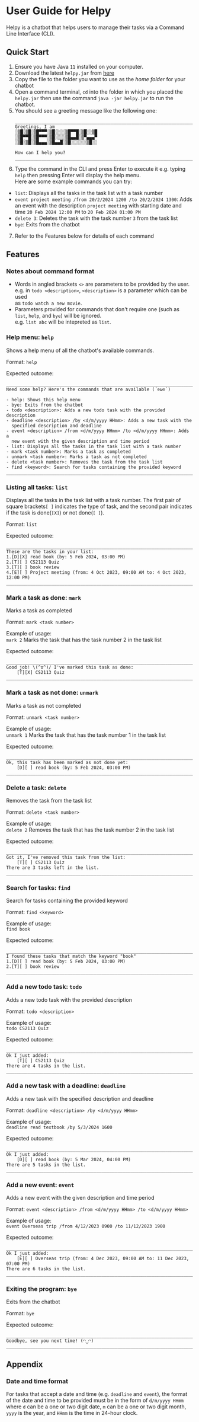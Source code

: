 # User Guide for Helpy
Helpy is a chatbot that helps users to manage their tasks via a Command Line Interface (CLI).

## Quick Start
1. Ensure you have Java `11` installed on your computer.
2. Download the latest `helpy.jar` from [here](https://github.com/webtjs/ip/releases)
3. Copy the file to the folder you want to use as the _home folder_ for your chatbot
4. Open a command terminal, `cd` into the folder in which you placed the `helpy.jar` then use the command `java -jar helpy.jar` to run the chatbot.
5. You should see a greeting message like the following one:
   ```
   ___________________________________________________________________________
   Greetings, I am
   ░▒█░▒█░▒█▀▀▀░▒█░░░░▒█▀▀█░▒█░░▒█
   ░▒█▀▀█░▒█▀▀▀░▒█░░░░▒█▄▄█░▒▀▄▄▄▀
   ░▒█░▒█░▒█▄▄▄░▒█▄▄█░▒█░░░░░░▒█░░
   
   How can I help you?
   ___________________________________________________________________________
   
   ```
6. Type the command in the CLI and press Enter to execute it e.g. typing `help` then pressing
Enter will display the help menu. <br/>Here are some example commands you can try:
- `list`: Displays all the tasks in the task list with a task number
- `event project meeting /from 20/2/2024 1200 /to 20/2/2024 1300`: Adds an event with the description `project meeting`
with starting date and time `20 Feb 2024 12:00 PM` to `20 Feb 2024 01:00 PM`
- `delete 3`: Deletes the task with the task number `3` from the task list
- `bye`: Exits from the chatbot

7. Refer to the Features below for details of each command

## Features 
### Notes about command format
- Words in angled brackets `<>` are parameters to be provided by the user.  
e.g. in `todo <description>`, `<description>` is a parameter which can be used  
as `todo watch a new movie`.
- Parameters provided for commands that don't require one (such as `list`, `help`, and `bye`) 
will be ignored.  
e.g. `list abc` will be intepreted as `list`.
### Help menu: `help`

Shows a help menu of all the chatbot's available commands.

Format: `help`

Expected outcome:
```
___________________________________________________________________________
Need some help? Here's the commands that are available (´⊙ω⊙`)

- help: Shows this help menu
- bye: Exits from the chatbot
- todo <description>: Adds a new todo task with the provided description
- deadline <description> /by <d/m/yyyy HHmm>: Adds a new task with the
  specified description and deadline
- event <description> /from <d/m/yyyy HHmm> /to <d/m/yyyy HHmm>: Adds a
  new event with the given description and time period
- list: Displays all the tasks in the task list with a task number
- mark <task number>: Marks a task as completed
- unmark <task number>: Marks a task as not completed
- delete <task number>: Removes the task from the task list
- find <keyword>: Search for tasks containing the provided keyword
___________________________________________________________________________
```

### Listing all tasks: `list`

Displays all the tasks in the task list with a task number.
The first pair of square brackets`[ ]` indicates the type of task,
and the second pair indicates if the task is done(`[X]`) or not done(`[ ]`).

Format: `list`

Expected outcome:
```
___________________________________________________________________________
These are the tasks in your list:
1.[D][X] read book (by: 5 Feb 2024, 03:00 PM)
2.[T][ ] CS2113 Quiz
3.[T][ ] book review
4.[E][ ] Project meeting (from: 4 Oct 2023, 09:00 AM to: 4 Oct 2023, 12:00 PM)
___________________________________________________________________________
```

### Mark a task as done: `mark`

Marks a task as completed 

Format: `mark <task number>`  

Example of usage:  
`mark 2` Marks the task that has the task number 2 in the task list

Expected outcome:
```
___________________________________________________________________________
Good job! \(^o^)/ I've marked this task as done:
	[T][X] CS2113 Quiz
___________________________________________________________________________
```

### Mark a task as not done: `unmark`

Marks a task as not completed

Format: `unmark <task number>`

Example of usage:  
`unmark 1` Marks the task that has the task number 1 in the task list

Expected outcome:
```
___________________________________________________________________________
Ok, this task has been marked as not done yet:
	[D][ ] read book (by: 5 Feb 2024, 03:00 PM)
___________________________________________________________________________
```

### Delete a task: `delete`

Removes the task from the task list

Format: `delete <task number>`

Example of usage:  
`delete 2` Removes the task that has the task number 2 in the task list

Expected outcome:
```
___________________________________________________________________________
Got it, I've removed this task from the list:
	[T][ ] CS2113 Quiz
There are 3 tasks left in the list.
___________________________________________________________________________
```

### Search for tasks: `find`

Search for tasks containing the provided keyword

Format: `find <keyword>`

Example of usage:  
`find book`

Expected outcome:
```
___________________________________________________________________________
I found these tasks that match the keyword "book"
1.[D][ ] read book (by: 5 Feb 2024, 03:00 PM)
2.[T][ ] book review
___________________________________________________________________________
```

### Add a new todo task: `todo`

Adds a new todo task with the provided description

Format: `todo <description>`

Example of usage:  
`todo CS2113 Quiz`

Expected outcome:
```
___________________________________________________________________________
Ok I just added:
	[T][ ] CS2113 Quiz
There are 4 tasks in the list.
___________________________________________________________________________
```

### Add a new task with a deadline: `deadline`

Adds a new task with the specified description and deadline

Format: `deadline <description> /by <d/m/yyyy HHmm>`

Example of usage:  
`deadline read textbook /by 5/3/2024 1600`

Expected outcome:
```
___________________________________________________________________________
Ok I just added:
	[D][ ] read book (by: 5 Mar 2024, 04:00 PM)
There are 5 tasks in the list.
___________________________________________________________________________
```

### Add a new event: `event`

Adds a new event with the given description and time period

Format: `event <description> /from <d/m/yyyy HHmm> /to <d/m/yyyy HHmm>`

Example of usage:  
`event Overseas trip /from 4/12/2023 0900 /to 11/12/2023 1900`

Expected outcome:
```
___________________________________________________________________________
Ok I just added:
	[E][ ] Overseas trip (from: 4 Dec 2023, 09:00 AM to: 11 Dec 2023, 07:00 PM)
There are 6 tasks in the list.
___________________________________________________________________________

```

### Exiting the program: `bye`

Exits from the chatbot

Format: `bye`

Expected outcome:
```
___________________________________________________________________________
Goodbye, see you next time! (◠‿◠)
___________________________________________________________________________
```


## Appendix

### Date and time format

For tasks that accept a date and time (e.g. `deadline` and `event`), the
format of the date and time to be provided must be in the form of
`d/m/yyyy HHmm` where `d` can be a one or two digit date, `m` can
be a one or two digit month, `yyyy` is the year, and `HHmm` is the
time in 24-hour clock.
